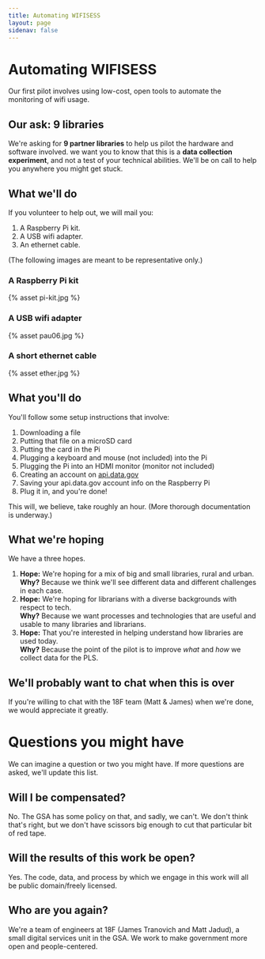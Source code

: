 ```yaml
---
title: Automating WIFISESS
layout: page
sidenav: false
---
```


# Automating WIFISESS

Our first pilot involves using low-cost, open tools to automate the monitoring of wifi usage. 

## Our ask: 9 libraries

We're asking for **9 partner libraries** to help us pilot the hardware and software involved.  we want you to know that this is a **data collection experiment**, and not a test of your technical abilities. We'll be on call to help you anywhere you might get stuck.

## What we'll do

If you volunteer to help out, we will mail you:

1. A Raspberry Pi kit.
2. A USB wifi adapter.
3. An ethernet cable.

(The following images are meant to be representative only.)

<div class="grid-container">
  <div class="grid-row">
    <div class="tablet:grid-col">
    <h3>A Raspberry Pi kit</h3>
    {% asset pi-kit.jpg %}
    </div>
    <div class="tablet:grid-col">
    <h3>A USB wifi adapter</h3>
    {% asset pau06.jpg %}
    </div>
    <div class="tablet:grid-col">
    <h3>A short ethernet cable</h3>
    {% asset ether.jpg %}
    </div>
  </div>
</div>


## What you'll do

You'll follow some setup instructions that involve:

1. Downloading a file
2. Putting that file on a microSD card
3. Putting the card in the Pi
4. Plugging a keyboard and mouse (not included) into the Pi
5. Plugging the Pi into an HDMI monitor (monitor not included)
6. Creating an account on [api.data.gov](https://api.data.gov/)
7. Saving your api.data.gov account info on the Raspberry Pi
8. Plug it in, and you're done!

This will, we believe, take roughly an hour. (More thorough documentation is underway.)

## What we're hoping

We have a three hopes.

1. **Hope:** We're hoping for a mix of big and small libraries, rural and urban. <br>
    **Why?** Because we think we'll see different data and different challenges in each case. 
2. **Hope:** We're hoping for librarians with a diverse backgrounds with respect to tech. <br>
    **Why?** Because we want processes and technologies that are useful and usable to many libraries and librarians.
3. **Hope:** That you're interested in helping understand how libraries are used today. <br>
    **Why?** Because the point of the pilot is to improve *what* and *how* we collect data for the PLS.

## We'll probably want to chat when this is over

If you're willing to chat with the 18F team (Matt & James) when we're done, we would appreciate it greatly. 


# Questions you might have

We can imagine a question or two you might have. If more questions are asked, we'll update this list. 

## Will I be compensated?

No. The GSA has some policy on that, and sadly, we can't. We don't think that's right, but we don't have scissors big enough to cut that particular bit of red tape.

## Will the results of this work be open?

Yes. The code, data, and process by which we engage in this work will all be public domain/freely licensed. 

## Who are you again?

We're a team of engineers at 18F (James Tranovich and Matt Jadud), a small digital services unit in the GSA. We work to make government more open and people-centered. 

